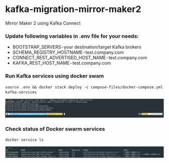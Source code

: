 # kafka-migration-mirror-maker2
Mirror Maker 2 using Kafka Connect

### Update following variables in .env file for your needs:
- BOOTSTRAP_SERVERS - your destination/target Kafka brokers
- SCHEMA_REGISTRY_HOSTNAME - test.company.com
- CONNECT_REST_ADVERTISED_HOST_NAME - test.company.com
- KAFKA_REST_HOST_NAME - test.company.com

### Run Kafka services using docker swam
```
source .env && docker stack deploy -c compose-files/docker-compose.yml kafka-services
```
![](RunServices.png)
### Check status of Docker swarm services
```
docker service ls
```
![](Status.png)

